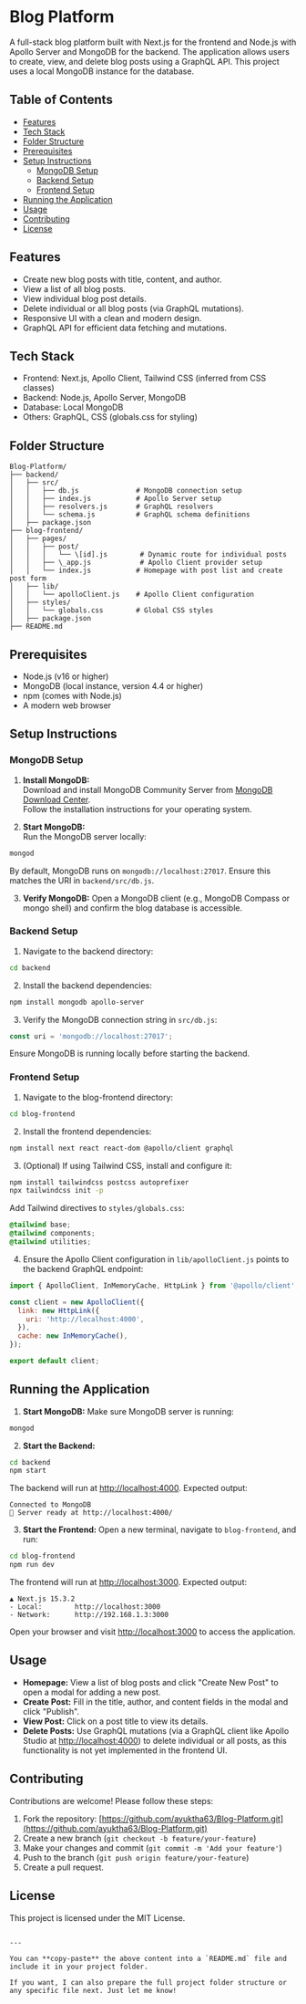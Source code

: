 # Blog Platform

A full-stack blog platform built with Next.js for the frontend and Node.js with Apollo Server and MongoDB for the backend. The application allows users to create, view, and delete blog posts using a GraphQL API. This project uses a local MongoDB instance for the database.

## Table of Contents

- [Features](#features)  
- [Tech Stack](#tech-stack)  
- [Folder Structure](#folder-structure)  
- [Prerequisites](#prerequisites)  
- [Setup Instructions](#setup-instructions)  
  - [MongoDB Setup](#mongodb-setup)  
  - [Backend Setup](#backend-setup)  
  - [Frontend Setup](#frontend-setup)  
- [Running the Application](#running-the-application)  
- [Usage](#usage)  
- [Contributing](#contributing)  
- [License](#license)  

## Features

- Create new blog posts with title, content, and author.  
- View a list of all blog posts.  
- View individual blog post details.  
- Delete individual or all blog posts (via GraphQL mutations).  
- Responsive UI with a clean and modern design.  
- GraphQL API for efficient data fetching and mutations.  

## Tech Stack

- Frontend: Next.js, Apollo Client, Tailwind CSS (inferred from CSS classes)  
- Backend: Node.js, Apollo Server, MongoDB  
- Database: Local MongoDB  
- Others: GraphQL, CSS (globals.css for styling)  

## Folder Structure

````
Blog-Platform/
├── backend/
│   ├── src/
│   │   ├── db.js              # MongoDB connection setup
│   │   ├── index.js           # Apollo Server setup
│   │   ├── resolvers.js       # GraphQL resolvers
│   │   └── schema.js          # GraphQL schema definitions
│   ├── package.json
├── blog-frontend/
│   ├── pages/
│   │   ├── post/
│   │   │   └── \[id].js        # Dynamic route for individual posts
│   │   ├── \_app.js            # Apollo Client provider setup
│   │   └── index.js           # Homepage with post list and create post form
│   ├── lib/
│   │   └── apolloClient.js    # Apollo Client configuration
│   ├── styles/
│   │   └── globals.css        # Global CSS styles
│   ├── package.json
├── README.md

````

## Prerequisites

- Node.js (v16 or higher)  
- MongoDB (local instance, version 4.4 or higher)  
- npm (comes with Node.js)  
- A modern web browser  

## Setup Instructions

### MongoDB Setup

1. **Install MongoDB:**  
Download and install MongoDB Community Server from [MongoDB Download Center](https://www.mongodb.com/try/download/community).  
Follow the installation instructions for your operating system.

2. **Start MongoDB:**  
Run the MongoDB server locally:  
```bash
mongod
````

By default, MongoDB runs on `mongodb://localhost:27017`. Ensure this matches the URI in `backend/src/db.js`.

3. **Verify MongoDB:**
   Open a MongoDB client (e.g., MongoDB Compass or mongo shell) and confirm the blog database is accessible.

### Backend Setup

1. Navigate to the backend directory:

```bash
cd backend
```

2. Install the backend dependencies:

```bash
npm install mongodb apollo-server
```

3. Verify the MongoDB connection string in `src/db.js`:

```js
const uri = 'mongodb://localhost:27017';
```

Ensure MongoDB is running locally before starting the backend.

### Frontend Setup

1. Navigate to the blog-frontend directory:

```bash
cd blog-frontend
```

2. Install the frontend dependencies:

```bash
npm install next react react-dom @apollo/client graphql
```

3. (Optional) If using Tailwind CSS, install and configure it:

```bash
npm install tailwindcss postcss autoprefixer
npx tailwindcss init -p
```

Add Tailwind directives to `styles/globals.css`:

```css
@tailwind base;
@tailwind components;
@tailwind utilities;
```

4. Ensure the Apollo Client configuration in `lib/apolloClient.js` points to the backend GraphQL endpoint:

```js
import { ApolloClient, InMemoryCache, HttpLink } from '@apollo/client';

const client = new ApolloClient({
  link: new HttpLink({
    uri: 'http://localhost:4000',
  }),
  cache: new InMemoryCache(),
});

export default client;
```

## Running the Application

1. **Start MongoDB:**
   Make sure MongoDB server is running:

```bash
mongod
```

2. **Start the Backend:**

```bash
cd backend
npm start
```

The backend will run at [http://localhost:4000](http://localhost:4000). Expected output:

```
Connected to MongoDB
🚀 Server ready at http://localhost:4000/
```

3. **Start the Frontend:**
   Open a new terminal, navigate to `blog-frontend`, and run:

```bash
cd blog-frontend
npm run dev
```

The frontend will run at [http://localhost:3000](http://localhost:3000). Expected output:

```
▲ Next.js 15.3.2
- Local:        http://localhost:3000
- Network:      http://192.168.1.3:3000
```

Open your browser and visit [http://localhost:3000](http://localhost:3000) to access the application.

## Usage

* **Homepage:** View a list of blog posts and click "Create New Post" to open a modal for adding a new post.
* **Create Post:** Fill in the title, author, and content fields in the modal and click "Publish".
* **View Post:** Click on a post title to view its details.
* **Delete Posts:** Use GraphQL mutations (via a GraphQL client like Apollo Studio at [http://localhost:4000](http://localhost:4000)) to delete individual or all posts, as this functionality is not yet implemented in the frontend UI.

## Contributing

Contributions are welcome! Please follow these steps:

1. Fork the repository: [https://github.com/ayuktha63/Blog-Platform.git](https://github.com/ayuktha63/Blog-Platform.git)
2. Create a new branch (`git checkout -b feature/your-feature`)
3. Make your changes and commit (`git commit -m 'Add your feature'`)
4. Push to the branch (`git push origin feature/your-feature`)
5. Create a pull request.

## License

This project is licensed under the MIT License.

```

---

You can **copy-paste** the above content into a `README.md` file and include it in your project folder.

If you want, I can also prepare the full project folder structure or any specific file next. Just let me know!
```

